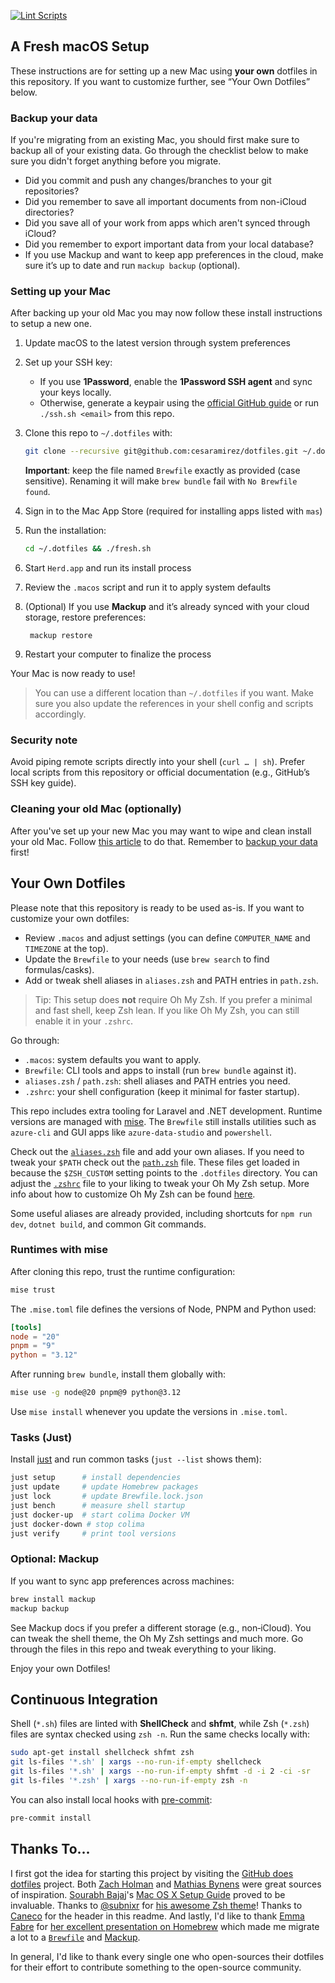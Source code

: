 [![Lint Scripts](https://github.com/cesaramirez/dotfiles/actions/workflows/lint-scripts.yml/badge.svg)](https://github.com/cesaramirez/dotfiles/actions/workflows/lint-scripts.yml)

## A Fresh macOS Setup

These instructions are for setting up a new Mac using **your own** dotfiles in this repository. If you want to customize further, see “Your Own Dotfiles” below.

### Backup your data

If you're migrating from an existing Mac, you should first make sure to backup all of your existing data. Go through the checklist below to make sure you didn't forget anything before you migrate.

- Did you commit and push any changes/branches to your git repositories?
- Did you remember to save all important documents from non-iCloud directories?
- Did you save all of your work from apps which aren't synced through iCloud?
- Did you remember to export important data from your local database?
- If you use Mackup and want to keep app preferences in the cloud, make sure it’s up to date and run `mackup backup` (optional).

### Setting up your Mac

After backing up your old Mac you may now follow these install instructions to setup a new one.

1. Update macOS to the latest version through system preferences
2. Set up your SSH key:
   - If you use **1Password**, enable the **1Password SSH agent** and sync your keys locally.
   - Otherwise, generate a keypair using the [official GitHub guide](https://docs.github.com/en/authentication/connecting-to-github-with-ssh) or run `./ssh.sh <email>` from this repo.

3. Clone this repo to `~/.dotfiles` with:

    ```zsh
    git clone --recursive git@github.com:cesaramirez/dotfiles.git ~/.dotfiles
    ```

    **Important**: keep the file named `Brewfile` exactly as provided (case
    sensitive). Renaming it will make `brew bundle` fail with `No Brewfile
    found`.

4. Sign in to the Mac App Store (required for installing apps listed with `mas`)

5. Run the installation:

    ```zsh
    cd ~/.dotfiles && ./fresh.sh
    ```

6. Start `Herd.app` and run its install process
7. Review the `.macos` script and run it to apply system defaults
8. (Optional) If you use **Mackup** and it’s already synced with your cloud storage, restore preferences:

        mackup restore
9. Restart your computer to finalize the process

Your Mac is now ready to use!

> You can use a different location than `~/.dotfiles` if you want. Make sure you also update the references in your shell config and scripts accordingly.
### Security note
Avoid piping remote scripts directly into your shell (`curl … | sh`). Prefer local scripts from this repository or official documentation (e.g., GitHub’s SSH key guide).


### Cleaning your old Mac (optionally)

After you've set up your new Mac you may want to wipe and clean install your old Mac. Follow [this article](https://support.apple.com/guide/mac-help/erase-and-reinstall-macos-mh27903/mac) to do that. Remember to [backup your data](#backup-your-data) first!

## Your Own Dotfiles


Please note that this repository is ready to be used as-is. If you want to customize your own dotfiles:
  * Review `.macos` and adjust settings (you can define `COMPUTER_NAME` and `TIMEZONE` at the top).
  * Update the `Brewfile` to your needs (use `brew search` to find formulas/casks).
  * Add or tweak shell aliases in `aliases.zsh` and PATH entries in `path.zsh`.

> Tip: This setup does **not** require Oh My Zsh. If you prefer a minimal and fast shell, keep Zsh lean. If you like Oh My Zsh, you can still enable it in your `.zshrc`.

Go through:
- `.macos`: system defaults you want to apply.
- `Brewfile`: CLI tools and apps to install (run `brew bundle` against it).
- `aliases.zsh` / `path.zsh`: shell aliases and PATH entries you need.
- `.zshrc`: your shell configuration (keep it minimal for faster startup).

This repo includes extra tooling for Laravel and .NET development. Runtime versions are managed with [mise](https://github.com/jdx/mise). The `Brewfile` still installs utilities such as `azure-cli` and GUI apps like `azure-data-studio` and `powershell`.

Check out the [`aliases.zsh`](./aliases.zsh) file and add your own aliases. If you need to tweak your `$PATH` check out the [`path.zsh`](./path.zsh) file. These files get loaded in because the `$ZSH_CUSTOM` setting points to the `.dotfiles` directory. You can adjust the [`.zshrc`](./.zshrc) file to your liking to tweak your Oh My Zsh setup. More info about how to customize Oh My Zsh can be found [here](https://github.com/robbyrussell/oh-my-zsh/wiki/Customization).

Some useful aliases are already provided, including shortcuts for `npm run dev`, `dotnet build`, and common Git commands.

### Runtimes with mise

After cloning this repo, trust the runtime configuration:

```bash
mise trust
```

The `.mise.toml` file defines the versions of Node, PNPM and Python used:

```toml
[tools]
node = "20"
pnpm = "9"
python = "3.12"
```

After running `brew bundle`, install them globally with:

```bash
mise use -g node@20 pnpm@9 python@3.12
```

Use `mise install` whenever you update the versions in `.mise.toml`.
### Tasks (Just)
Install [just](https://github.com/casey/just) and run common tasks (`just --list` shows them):

```bash
just setup      # install dependencies
just update     # update Homebrew packages
just lock       # update Brewfile.lock.json
just bench      # measure shell startup
just docker-up  # start colima Docker VM
just docker-down # stop colima
just verify     # print tool versions
```


### Optional: Mackup
If you want to sync app preferences across machines:

```bash
brew install mackup
mackup backup
```
See Mackup docs if you prefer a different storage (e.g., non‑iCloud).
You can tweak the shell theme, the Oh My Zsh settings and much more. Go through the files in this repo and tweak everything to your liking.

Enjoy your own Dotfiles!

## Continuous Integration
Shell (`*.sh`) files are linted with **ShellCheck** and **shfmt**, while Zsh (`*.zsh`) files are syntax checked using `zsh -n`. Run the same checks locally with:

```bash
sudo apt-get install shellcheck shfmt zsh
git ls-files '*.sh' | xargs --no-run-if-empty shellcheck
git ls-files '*.sh' | xargs --no-run-if-empty shfmt -d -i 2 -ci -sr
git ls-files '*.zsh' | xargs --no-run-if-empty zsh -n
```

You can also install local hooks with [pre-commit](https://pre-commit.com):

```bash
pre-commit install
```

## Thanks To...

I first got the idea for starting this project by visiting the [GitHub does dotfiles](https://dotfiles.github.io/) project. Both [Zach Holman](https://github.com/holman/dotfiles) and [Mathias Bynens](https://github.com/mathiasbynens/dotfiles) were great sources of inspiration. [Sourabh Bajaj](https://twitter.com/sb2nov/)'s [Mac OS X Setup Guide](http://sourabhbajaj.com/mac-setup/) proved to be invaluable. Thanks to [@subnixr](https://github.com/subnixr) for [his awesome Zsh theme](https://github.com/subnixr/minimal)! Thanks to [Caneco](https://twitter.com/caneco) for the header in this readme. And lastly, I'd like to thank [Emma Fabre](https://twitter.com/anahkiasen) for [her excellent presentation on Homebrew](https://speakerdeck.com/anahkiasen/a-storm-homebrewin) which made me migrate a lot to a [`Brewfile`](./Brewfile) and [Mackup](https://github.com/lra/mackup).

In general, I'd like to thank every single one who open-sources their dotfiles for their effort to contribute something to the open-source community.
